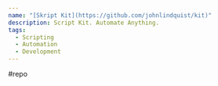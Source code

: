 ```yaml
---
name: "[Skript Kit](https://github.com/johnlindquist/kit)"
description: Script Kit. Automate Anything.
tags:
  - Scripting
  - Automation
  - Development
---
```

#repo